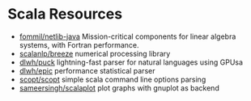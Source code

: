 # Scala Resources

- [fommil/netlib-java](https://github.com/fommil/netlib-java) Mission-critical components for linear algebra systems, with Fortran performance.
- [scalanlp/breeze](https://github.com/scalanlp/breeze) numerical processing library
- [dlwh/puck](https://github.com/dlwh/puck) lightning-fast parser for natural languages using GPUsa
- [dlwh/epic](https://github.com/dlwh/epic) performance statistical parser
- [scopt/scopt](https://github.com/scopt/scopt) simple scala command line options parsing
- [sameersingh/scalaplot](https://github.com/sameersingh/scalaplot) plot graphs with gnuplot as backend
